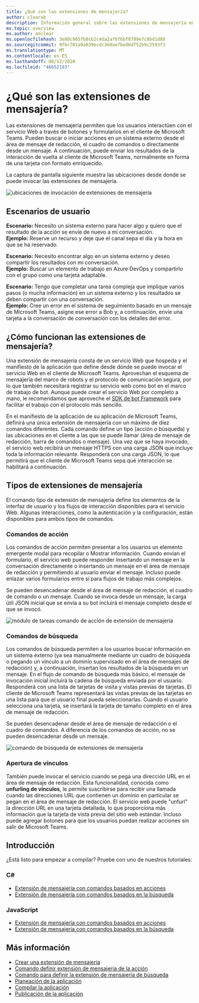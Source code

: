 ```yaml
---
title: ¿Qué son las extensiones de mensajería?
author: clearab
description: Información general sobre las extensiones de mensajería en la plataforma de Microsoft Teams
ms.topic: overview
ms.author: anclear
ms.openlocfilehash: 3e80c965fb8cb2c4da2af6f6bf0709e7c8bd1d88
ms.sourcegitcommit: 9fbc701a9a039ecdc360aefbe86df52b9c3593f3
ms.translationtype: MT
ms.contentlocale: es-ES
ms.lasthandoff: 08/12/2020
ms.locfileid: "46652183"
---
```

# <a name="what-are-messaging-extensions"></a>¿Qué son las extensiones de mensajería?

Las extensiones de mensajería permiten que los usuarios interactúen con el servicio Web a través de botones y formularios en el cliente de Microsoft Teams. Pueden buscar o iniciar acciones en un sistema externo desde el área de mensaje de redacción, el cuadro de comandos o directamente desde un mensaje. A continuación, puede enviar los resultados de la interacción de vuelta al cliente de Microsoft Teams, normalmente en forma de una tarjeta con formato enriquecido.

La captura de pantalla siguiente muestra las ubicaciones desde donde se puede invocar las extensiones de mensajería.

![ubicaciones de invocación de extensiones de mensajería](~/assets/images/messaging-extension-invoke-locations.png)

## <a name="user-scenarios"></a>Escenarios de usuario

**Escenario:** Necesito un sistema externo para hacer algo y quiero que el resultado de la acción se envíe de nuevo a mi conversación. \
**Ejemplo:** Reserve un recurso y deje que el canal sepa el día y la hora en que se ha reservado.

**Escenario:** Necesito encontrar algo en un sistema externo y deseo compartir los resultados con mi conversación. \
**Ejemplo:**  Buscar un elemento de trabajo en Azure DevOps y compartirlo con el grupo como una tarjeta adaptable.

**Escenario:** Tengo que completar una tarea compleja que implique varios pasos (o mucha información) en un sistema externo y los resultados se deben compartir con una conversación. \
**Ejemplo:** Cree un error en el sistema de seguimiento basado en un mensaje de Microsoft Teams, asigne ese error a Bob y, a continuación, envíe una tarjeta a la conversación de conversación con los detalles del error.

## <a name="how-do-messaging-extensions-work"></a>¿Cómo funcionan las extensiones de mensajería?

Una extensión de mensajería consta de un servicio Web que hospeda y el manifiesto de la aplicación que define desde dónde se puede invocar el servicio Web en el cliente de Microsoft Teams. Aprovechan el esquema de mensajería del marco de robots y el protocolo de comunicación segura, por lo que también necesitará registrar su servicio web como bot en el marco de trabajo de bot. Aunque puede crear el servicio Web por completo a mano, le recomendamos que aproveche el [SDK de bot Framework](https://github.com/microsoft/botframework) para facilitar el trabajo con el protocolo más sencillo.

En el manifiesto de la aplicación de su aplicación de Microsoft Teams, definirá una única extensión de mensajería con un máximo de diez comandos diferentes. Cada comando define un tipo (acción o búsqueda) y las ubicaciones en el cliente a las que se puede llamar (área de mensaje de redacción, barra de comandos o mensaje). Una vez que se haya invocado, el servicio web recibirá un mensaje HTTPS con una carga JSON que incluye toda la información relevante. Responderá con una carga JSON, lo que permitirá que el cliente de Microsoft Teams sepa qué interacción se habilitará a continuación.

## <a name="types-of-messaging-extensions"></a>Tipos de extensiones de mensajería

El comando tipo de extensión de mensajería define los elementos de la interfaz de usuario y los flujos de interacción disponibles para el servicio Web. Algunas interacciones, como la autenticación y la configuración, están disponibles para ambos tipos de comandos.

### <a name="action-commands"></a>Comandos de acción

Los comandos de acción permiten presentar a los usuarios un elemento emergente modal para recopilar o Mostrar información. Cuando envían el formulario, el servicio web puede responder insertando un mensaje en la conversación directamente o insertando un mensaje en el área de mensaje de redacción y permitiendo al usuario enviar el mensaje. Incluso puede enlazar varios formularios entre sí para flujos de trabajo más complejos.

Se pueden desencadenar desde el área de mensaje de redacción, el cuadro de comando o un mensaje. Cuando se invoca desde un mensaje, la carga útil JSON inicial que se envía a su bot incluirá el mensaje completo desde el que se invocó.

![módulo de tareas comando de acción de extensión de mensajería](~/assets/images/task-module.png)

### <a name="search-commands"></a>Comandos de búsqueda

Los comandos de búsqueda permiten a los usuarios buscar información en un sistema externo (ya sea manualmente mediante un cuadro de búsqueda o pegando un vínculo a un dominio supervisado en el área de mensajes de redacción) y, a continuación, insertan los resultados de la búsqueda en un mensaje. En el flujo de comando de búsqueda más básico, el mensaje de invocación inicial incluirá la cadena de búsqueda enviada por el usuario. Responderá con una lista de tarjetas de visita y vistas previas de tarjetas. El cliente de Microsoft Teams representará las vistas previas de las tarjetas en una lista para que el usuario final pueda seleccionarlas. Cuando el usuario selecciona una tarjeta, se insertará la tarjeta de tamaño completo en el área de mensaje de redacción.

Se pueden desencadenar desde el área de mensaje de redacción o el cuadro de comandos. A diferencia de los comandos de acción, no se pueden desencadenar desde un mensaje.

![comando de búsqueda de extensiones de mensajería](~/assets/images/search-extension.png)

### <a name="link-unfurling"></a>Apertura de vínculos

También puede invocar el servicio cuando se pega una dirección URL en el área de mensaje de redacción. Esta funcionalidad, conocida como **unfurling de vínculos**, le permite suscribirse para recibir una llamada cuando las direcciones URL que contienen un dominio en particular se pegan en el área de mensaje de redacción. El servicio web puede "unfurl" la dirección URL en una tarjeta detallada, lo que proporciona más información que la tarjeta de vista previa del sitio web estándar. Incluso puede agregar botones para que los usuarios puedan realizar acciones sin salir de Microsoft Teams.

## <a name="get-started"></a>Introducción

¿Está listo para empezar a compilar? Pruebe con uno de nuestros tutoriales:

### <a name="c"></a>C#
* [Extensión de mensajería con comandos basados en acciones](https://github.com/microsoft/BotBuilder-Samples/tree/master/samples/csharp_dotnetcore/51.teams-messaging-extensions-action)
* [Extensión de mensajería con comandos basados en la búsqueda](https://github.com/microsoft/BotBuilder-Samples/tree/master/samples/csharp_dotnetcore/50.teams-messaging-extensions-search)

### <a name="javascript"></a>JavaScript
* [Extensión de mensajería con comandos basados en acciones](https://github.com/microsoft/BotBuilder-Samples/tree/master/samples/javascript_nodejs/51.teams-messaging-extensions-action)
* [Extensión de mensajería con comandos basados en la búsqueda](https://github.com/microsoft/BotBuilder-Samples/tree/master/samples/javascript_nodejs/50.teams-messaging-extensions-search)

## <a name="learn-more"></a>Más información

* [Crear una extensión de mensajería](~/messaging-extensions/how-to/create-messaging-extension.md)
* [Comando definir extensión de mensajería de la acción](~/messaging-extensions/how-to/action-commands/define-action-command.md)
* [Comando para definir la extensión de mensajería de búsqueda](~/messaging-extensions/how-to/search-commands/define-search-command.md)
* [Planeación de la aplicación](../../concepts/extensibility-points.md)
* [Compilar la aplicación](../../concepts/building-an-app.md)
* [Publicación de la aplicación](../../concepts/deploy-and-publish/overview.md)
